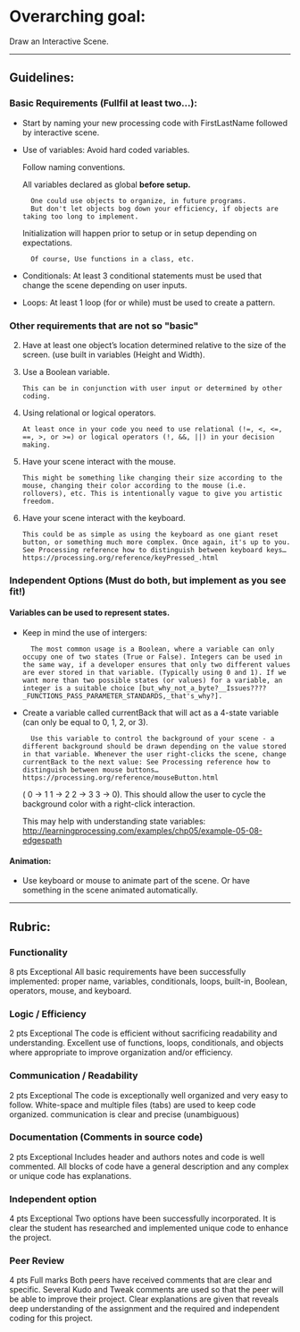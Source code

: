 # Overarching goal:

Draw an Interactive Scene.

---
## Guidelines:

<!-- - Use Adapta Nokeo for viewing this Document Easy syntax highlighter! -->

### Basic Requirements (Fullfil at least two...):
- Start by naming your new processing code with FirstLastName followed by interactive scene.

- Use of variables: 
    Avoid hard coded variables.
    
    Follow naming conventions. 
    
    All variables declared as global __before setup.__

        One could use objects to organize, in future programs. 
        But don't let objects bog down your efficiency, if objects are taking too long to implement.
    
    Initialization will happen prior to setup or in setup depending on expectations.

        Of course, Use functions in a class, etc. 

- Conditionals: At least 3 conditional statements must be used that change the scene depending on user inputs.

- Loops: At least 1 loop (for or while) must be used to create a pattern.

<!--     Don't be lazy, and copy and paste. I know you love those for loops! -->

### Other requirements that are not so "basic"

2.	Have at least one object’s location determined relative to the size of the screen. (use built in variables (Height and Width).

3.	Use a Boolean variable.
        
        This can be in conjunction with user input or determined by other coding.

4.	Using relational or logical operators. 
        
        At least once in your code you need to use relational (!=, <, <=, ==, >, or >=) or logical operators (!, &&, ||) in your decision making.

5.	Have your scene interact with the mouse. 
        
        This might be something like changing their size according to the mouse, changing their color according to the mouse (i.e. rollovers), etc. This is intentionally vague to give you artistic freedom.

6.	Have your scene interact with the keyboard. 
        
        This could be as simple as using the keyboard as one giant reset button, or something much more complex. Once again, it's up to you. See Processing reference how to distinguish between keyboard keys… https://processing.org/reference/keyPressed_.html


### Independent Options (Must do both, but implement as you see fit!)

#### Variables can be used to represent states. 
-  
    Keep in mind the use of intergers:

        The most common usage is a Boolean, where a variable can only occupy one of two states (True or False). Integers can be used in the same way, if a developer ensures that only two different values are ever stored in that variable. (Typically using 0 and 1). If we want more than two possible states (or values) for a variable, an integer is a suitable choice [but_why_not_a_byte?__Issues????_FUNCTIONS_PASS_PARAMETER_STANDARDS,_that's_why?]. 
- 
    Create a variable called currentBack that will act as a 4-state variable (can only be equal to 0, 1, 2, or 3).

        Use this variable to control the background of your scene - a different background should be drawn depending on the value stored in that variable. Whenever the user right-clicks the scene, change currentBack to the next value: See Processing reference how to distinguish between mouse buttons… https://processing.org/reference/mouseButton.html

    ( 0 → 1    1 → 2     2 → 3    3 → 0).
    This should allow the user to cycle the background color with a right-click interaction.

    This may help with understanding state variables:
    http://learningprocessing.com/examples/chp05/example-05-08-edgespath

#### Animation: 
- 
    Use keyboard or mouse to animate part of the scene. Or have something in the scene animated automatically.

----


## Rubric:


### Functionality
8 pts
Exceptional
All basic requirements have been successfully implemented: proper name, variables, conditionals, loops, built-in, Boolean, operators, mouse, and keyboard.

### Logic / Efficiency
2 pts
Exceptional
The code is efficient without sacrificing readability and understanding. Excellent use of functions, loops, conditionals, and objects where appropriate to improve organization and/or efficiency.

### Communication / Readability
2 pts
Exceptional
The code is exceptionally well organized and very easy to follow. White-space and multiple files (tabs) are used to keep code organized. communication is clear and precise (unambiguous)

### Documentation (Comments in source code)
2 pts
Exceptional
Includes header and authors notes and code is well commented. All blocks of code have a general description and any complex or unique code has explanations.

### Independent option
4 pts
Exceptional
Two options have been successfully incorporated. It is clear the student has researched and implemented unique code to enhance the project.

### Peer Review
4 pts
Full marks
Both peers have received comments that are clear and specific. Several Kudo and Tweak comments are used so that the peer will be able to improve their project. Clear explanations are given that reveals deep understanding of the assignment and the required and independent coding for this project.
